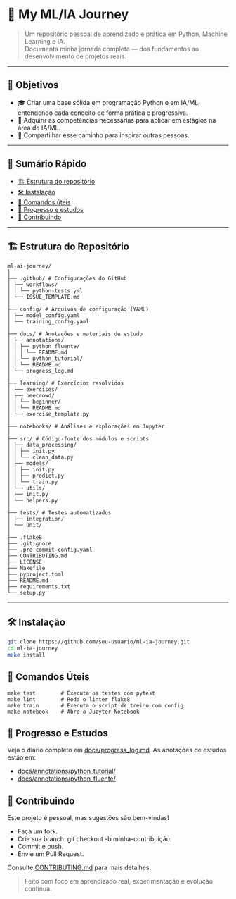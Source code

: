 # 🐍 My ML/IA Journey

> Um repositório pessoal de aprendizado e prática em Python, Machine Learning e IA.  
> Documenta minha jornada completa — dos fundamentos ao desenvolvimento de projetos reais.

---

## 🎯 Objetivos

- 🎓 Criar uma base sólida em programação Python e em IA/ML, entendendo cada conceito de forma prática e progressiva.  
- 💼 Adquirir as competências necessárias para aplicar em estágios na área de IA/ML.  
- 🌟 Compartilhar esse caminho para inspirar outras pessoas.

---

## 📌 Sumário Rápido

- [🏗️ Estrutura do repositório](#%EF%B8%8F-estrutura-do-reposit%C3%B3rio)
- [🛠️ Instalação](#%EF%B8%8F-instala%C3%A7%C3%A3o)
- [🧪 Comandos úteis](#-comandos-úteis)
- [📖 Progresso e estudos](#-progresso-e-estudos)
- [🤝 Contribuindo](#-contribuindo)

---

## 🏗️ Estrutura do Repositório

```
ml-ai-journey/
│
├── .github/ # Configurações do GitHub
│ ├── workflows/
│ │ └── python-tests.yml
│ └── ISSUE_TEMPLATE.md
│
├── config/ # Arquivos de configuração (YAML)
│ ├── model_config.yaml
│ └── training_config.yaml
│
├── docs/ # Anotações e materiais de estudo
│ ├── annotations/
│ │ ├── python_fluente/
│ │ │ └── README.md
│ │ └── python_tutorial/
│ │ └── README.md
│ └── progress_log.md
│
├── learning/ # Exercícios resolvidos
│ └── exercises/
│ ├── beecrowd/
│ │ └── beginner/
│ │ └── README.md
│ └── exercise_template.py
│
├── notebooks/ # Análises e explorações em Jupyter
│
├── src/ # Código-fonte dos módulos e scripts
│ ├── data_processing/
│ │ ├── init.py
│ │ └── clean_data.py
│ ├── models/
│ │ ├── init.py
│ │ ├── predict.py
│ │ └── train.py
│ └── utils/
│ ├── init.py
│ └── helpers.py
│
├── tests/ # Testes automatizados
│ ├── integration/
│ └── unit/
│
├── .flake8
├── .gitignore
├── .pre-commit-config.yaml
├── CONTRIBUTING.md
├── LICENSE
├── Makefile
├── pyproject.toml
├── README.md
├── requirements.txt
└── setup.py
```

---

## 🛠️ Instalação

```bash
git clone https://github.com/seu-usuario/ml-ia-journey.git
cd ml-ia-journey
make install
```

## 🧪 Comandos Úteis

```
make test        # Executa os testes com pytest
make lint        # Roda o linter flake8
make train       # Executa o script de treino com config
make notebook    # Abre o Jupyter Notebook
```

## 📖 Progresso e Estudos

Veja o diário completo em [docs/progress_log.md]().
As anotações de estudos estão em:
- [docs/annotations/python_tutorial/]()
- [docs/annotations/python_fluente/]()

## 🤝 Contribuindo

Este projeto é pessoal, mas sugestões são bem-vindas!
- Faça um fork.
- Crie sua branch: git checkout -b minha-contribuição.
- Commit e push.
- Envie um Pull Request.
  
Consulte [CONTRIBUTING.md]() para mais detalhes.

> Feito com foco em aprendizado real, experimentação e evolução contínua.
